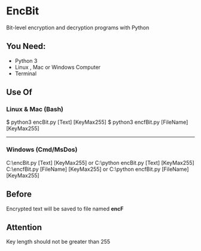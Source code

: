 <h1>EncBit</h1>
<p>
  Bit-level encryption and decryption programs with Python
</p>
<h2>You Need:</h2>
<ul>
  <li>Python 3</li>
  <li>Linux , Mac or Windows Computer</li>
  <li>Terminal</li>
</ul>
<h2>Use Of</h2>
<h3>Linux & Mac (Bash)</h3>
<span>$ python3 encBit.py [Text] [KeyMax255] </span>
<span>$ python3 encfBit.py [FileName] [KeyMax255] </span>
<hr>
<h3>Windows (Cmd/MsDos)</h3>
<span>C:\encBit.py [Text] [KeyMax255] </span> or <span>C:\python encBit.py [Text] [KeyMax255]</span>
<span>C:\encfBit.py [FileName] [KeyMax255] </span> or <span>C:\python encfBit.py [FileName] [KeyMax255]</span>
<h2>Before</h2>
<span>Encrypted text will be saved to file named <b>encF</b></span>
<h2>Attention</h2>
</b>Key length should not be greater than 255</b>
